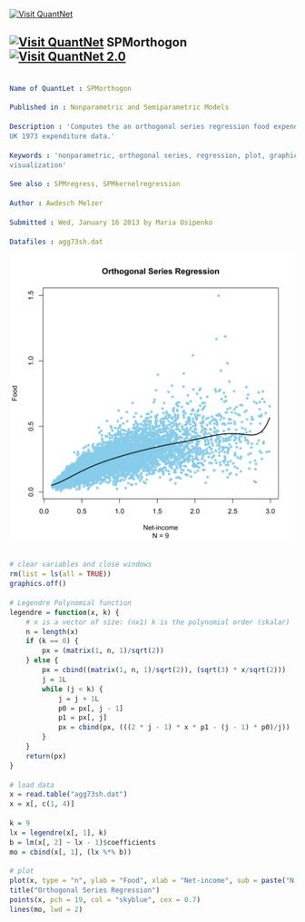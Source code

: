 
[<img src="https://github.com/QuantLet/Styleguide-and-FAQ/blob/master/pictures/banner.png" width="880" alt="Visit QuantNet">](http://quantlet.de/index.php?p=info)

## [<img src="https://github.com/QuantLet/Styleguide-and-Validation-procedure/blob/master/pictures/qloqo.png" alt="Visit QuantNet">](http://quantlet.de/) **SPMorthogon** [<img src="https://github.com/QuantLet/Styleguide-and-Validation-procedure/blob/master/pictures/QN2.png" width="60" alt="Visit QuantNet 2.0">](http://quantlet.de/d3/ia)

```yaml

Name of QuantLet : SPMorthogon

Published in : Nonparametric and Semiparametric Models

Description : 'Computes the an orthogonal series regression food expenditures on net-income for the
UK 1973 expenditure data.'

Keywords : 'nonparametric, orthogonal series, regression, plot, graphical representation, data
visualization'

See also : SPMregress, SPMkernelregression

Author : Awdesch Melzer

Submitted : Wed, January 16 2013 by Maria Osipenko

Datafiles : agg73sh.dat

```

![Picture1](SPMorthogon-1.png)


```r

# clear variables and close windows
rm(list = ls(all = TRUE))
graphics.off()

# Legendre Polynomial function
legendre = function(x, k) {
    # x is a vector of size: (nx1) k is the polynomial order (skalar)
    n = length(x)
    if (k == 0) {
        px = (matrix(1, n, 1)/sqrt(2))
    } else {
        px = cbind((matrix(1, n, 1)/sqrt(2)), (sqrt(3) * x/sqrt(2)))
        j = 1L
        while (j < k) {
            j = j + 1L
            p0 = px[, j - 1]
            p1 = px[, j]
            px = cbind(px, (((2 * j - 1) * x * p1 - (j - 1) * p0)/j))
        }
    }
    return(px)
}

# load data
x = read.table("agg73sh.dat")
x = x[, c(1, 4)]

k = 9
lx = legendre(x[, 1], k)
b = lm(x[, 2] ~ lx - 1)$coefficients
mo = cbind(x[, 1], (lx %*% b))

# plot
plot(x, type = "n", ylab = "Food", xlab = "Net-income", sub = paste("N =", k))
title("Orthogonal Series Regression")
points(x, pch = 19, col = "skyblue", cex = 0.7)
lines(mo, lwd = 2)

```

